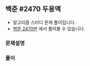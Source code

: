 ## 백준 #2470 두용액

- 알고리즘 스터디 문제 풀이입니다.
- [백준 2470번](https://www.acmicpc.net/problem/2470) 에서 풀어볼 수 있습니다.

### 문제설명

### 풀이
